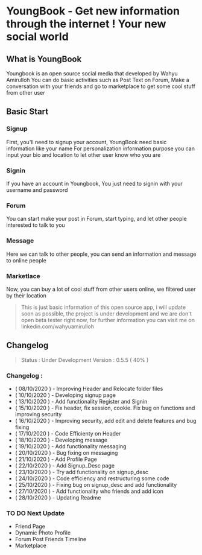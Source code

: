 # YoungBook - Get new information through the internet ! Your new social world
## What is YoungBook
Youngbook is an open source social media that developed by Wahyu Amirulloh
You can do basic activities such as Post Text on Forum, Make a conversation with your friends and go to marketplace to get some cool stuff from other user

## Basic Start
### Signup
First, you'll need to signup your account, YoungBook need basic information like your name
For personalization information purpose you can input your bio and location to let other user know who you are
### Signin
If you have an account in Youngbook, You just need to signin with your username and password
### Forum
You can start make your post in Forum, start typing, and let other people interested to talk to you
### Message
Here we can talk to other people, you can send an information and message to online people
### Marketlace
Now, you can buy a lot of cool stuff from other users online, we filtered user by their location

> This is just basic information of this open source app, i will update soon as possible, the project is under development and we are don't open beta tester right now, for further information you can visit me on linkedin.com/wahyuamirulloh 

## Changelog
> Status : Under Development
> Version : 0.5.5 ( 40% )
### Changelog :
- ( 08/10/2020 ) - Improving Header and Relocate folder files
- ( 10/10/2020 ) - Developing signup page
- ( 13/10/2020 ) - Add functionality Register and Signin
- ( 15/10/2020 ) - Fix header, fix session, cookie. Fix bug on functions and improving security
- ( 16/10/2020 ) - Improving security, add edit and delete features and bug fixing
- ( 17/10/2020 ) - Code Efficienty on Header
- ( 18/10/2020 ) - Developing message
- ( 19/10/2020 ) - Add functionality messaging
- ( 20/10/2020 ) - Bug fixing on messaging
- ( 21/10/2020 ) - Add Profile Page
- ( 22/10/2020 ) - Add Signup_Desc page
- ( 23/10/2020 ) - Try add functionality on signup_desc
- ( 24/10/2020 ) - Code efficiency and restructuring some code
- ( 25/10/2020 ) - Fixing bug on signup_desc and add functionality
- ( 27/10/2020 ) - Add functionality who friends and add icon
- ( 28/10/2020 ) - Updating Readme

### TO DO Next Update
- Friend Page
- Dynamic Photo Profile
- Forum Post Friends Timeline
- Marketplace
